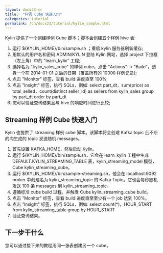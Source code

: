 ```yaml
---
layout: docs23-cn
title:  "样例 Cube 快速入门"
categories: tutorial
permalink: /cn/docs23/tutorial/kylin_sample.html
---
```


Kylin 提供了一个创建样例 Cube 脚本；脚本会创建五个样例 hive 表:

1. 运行 ${KYLIN_HOME}/bin/sample.sh ；重启 kylin 服务器刷新缓存;
2. 用默认的用户名和密码 ADMIN/KYLIN 登陆 Kylin 网站，选择 project 下拉框（左上角）中的 "learn_kylin" 工程;
3. 选择名为 "kylin_sales_cube" 的样例 cube，点击 "Actions" -> "Build"，选择一个在 2014-01-01 之后的日期（覆盖所有的 10000 样例记录);
4. 点击 "Monitor" 标签，查看 build 进度直至 100%;
5. 点击 "Insight" 标签，执行 SQLs，例如:
	select part_dt，sum(price) as total_selled，count(distinct seller_id) as sellers from kylin_sales group by part_dt order by part_dt
6. 您可以验证查询结果且与 hive 的响应时间进行比较;

   
## Streaming 样例 Cube 快速入门

Kylin 也提供了 streaming 样例 cube 脚本。该脚本将会创建 Kafka topic 且不断的向生成的 topic 发送随机 messages。

1. 首先设置 KAFKA_HOME，然后启动 Kylin。
2. 运行 ${KYLIN_HOME}/bin/sample.sh，它会在 learn_kylin 工程中生成 DEFAULT.KYLIN_STREAMING_TABLE 表，kylin_streaming_model 模型，Cube kylin_streaming_cube。
3. 运行 ${KYLIN_HOME}/bin/sample-streaming.sh，他会在 localhost:9092 broker 中创建名为 kylin_streaming_topic 的 Kafka Topic。它也会每秒随机发送 100 条 messages 到 kylin_streaming_topic。
4. 遵循标准 cube build 过程，并触发 Cube kylin_streaming_cube build。  
5. 点击 "Monitor" 标签，查看 build 进度直至至少有一个 job 达到 100%。
6. 点击 "Insight" 标签，执行 SQLs，例如:
         select count(*)，HOUR_START from kylin_streaming_table group by HOUR_START
7. 验证查询结果。
 
## 下一步干什么

您可以通过接下来的教程用同一张表创建另一个 cube。
